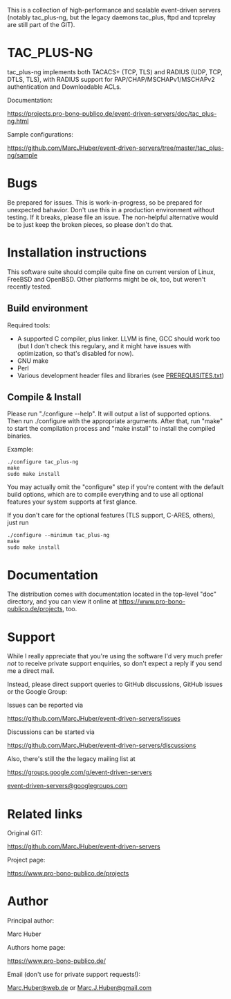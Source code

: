 This is a collection of high-performance and scalable event-driven servers
(notably tac_plus-ng, but the legacy daemons tac_plus, ftpd and tcprelay
are still part of the GIT).

TAC_PLUS-NG
===========

tac_plus-ng implements both TACACS+ (TCP, TLS) and RADIUS (UDP, TCP, DTLS,
TLS), with RADIUS support for PAP/CHAP/MSCHAPv1/MSCHAPv2 authentication and Downloadable ACLs.

Documentation:

  https://projects.pro-bono-publico.de/event-driven-servers/doc/tac_plus-ng.html

Sample configurations:

  https://github.com/MarcJHuber/event-driven-servers/tree/master/tac_plus-ng/sample

Bugs
====

Be prepared for issues. This is work-in-progress, so be prepared for
unexpected bahavior. Don't use this in a production environment without
testing. If it breaks, please file an issue. The non-helpful alternative
would be to just keep the broken pieces, so please don't do that. 

Installation instructions
=========================

This software suite should compile quite fine on current version of Linux, FreeBSD
and OpenBSD.  Other platforms might be ok, too, but weren't recently tested.

Build environment
-----------------

Required tools:

- A supported C compiler, plus linker. LLVM is fine, GCC should work too
  (but I don't check this regulary, and it might have issues with
  optimization, so that's disabled for now).
- GNU make
- Perl
- Various development header files and libraries (see [PREREQUISITES.txt](PREREQUISITES.txt))

Compile & Install
-----------------

Please run "./configure --help". It will output a list of supported
options. Then run ./configure with the appropriate arguments. After
that, run "make" to start the compilation process and "make install"
to install the compiled binaries.

Example:

````
./configure tac_plus-ng
make
sudo make install
````

You may actually omit the "configure" step if you're content with
the default build options, which are to compile everything and to
use all optional features your system supports at first glance.

If you don't care for the optional features (TLS support, C-ARES,
others), just run

````
./configure --minimum tac_plus-ng
make
sudo make install
````

Documentation
=============

The distribution comes with documentation located in the
top-level "doc" directory, and you can view it online at
https://www.pro-bono-publico.de/projects, too.

Support
=======

While I really appreciate that you're using the software I'd
very much prefer *not* to receive private support enquiries,
so don't expect a reply if you send me a direct mail.

Instead, please direct support queries to GitHub discussions,
GitHub issues or the Google Group:

Issues can be reported via

  https://github.com/MarcJHuber/event-driven-servers/issues

Discussions can be started via

  https://github.com/MarcJHuber/event-driven-servers/discussions

Also, there's still the the legacy mailing list at

   https://groups.google.com/g/event-driven-servers

   event-driven-servers@googlegroups.com

Related links
=============

Original GIT:

  https://github.com/MarcJHuber/event-driven-servers

Project page:

  https://www.pro-bono-publico.de/projects

Author
======

Principal author:

  Marc Huber

Authors home page:

  https://www.pro-bono-publico.de/


Email (don't use for private support requests!):

  Marc.Huber@web.de or Marc.J.Huber@gmail.com

